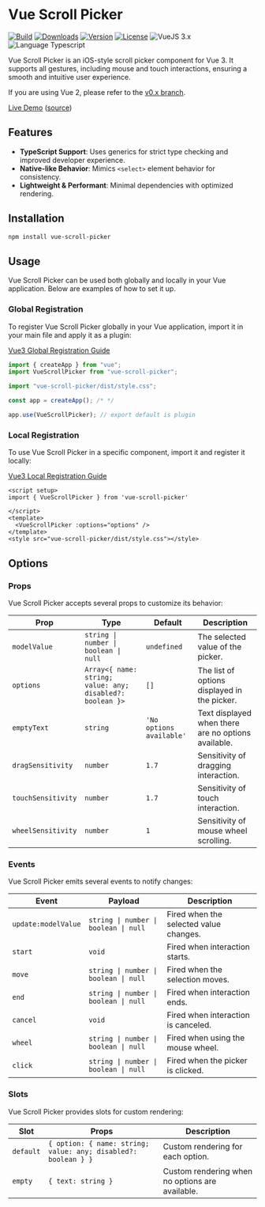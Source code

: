 # Vue Scroll Picker

<p>
  <a href="https://github.com/wan2land/vue-scroll-picker/actions/workflows/ci.yml"><img alt="Build" src="https://img.shields.io/github/actions/workflow/status/wan2land/vue-scroll-picker/ci.yml?branch=main&logo=github&style=flat-square" /></a>
  <a href="https://npmcharts.com/compare/vue-scroll-picker?minimal=true"><img alt="Downloads" src="https://img.shields.io/npm/dm/vue-scroll-picker.svg?style=flat-square" /></a>
  <a href="https://www.npmjs.com/package/vue-scroll-picker"><img alt="Version" src="https://img.shields.io/npm/v/vue-scroll-picker.svg?style=flat-square" /></a>
  <a href="https://www.npmjs.com/package/vue-scroll-picker"><img alt="License" src="https://img.shields.io/npm/l/vue-scroll-picker.svg?style=flat-square" /></a>
  <img alt="VueJS 3.x" src="https://img.shields.io/badge/vue.js-3.x-brightgreen.svg?style=flat-square" />
  <img alt="Language Typescript" src="https://img.shields.io/badge/language-Typescript-007acc.svg?style=flat-square" />
</p>

Vue Scroll Picker is an iOS-style scroll picker component for Vue 3. It supports all gestures, including mouse and touch interactions, ensuring a smooth and intuitive user experience.

If you are using Vue 2, please refer to the [v0.x branch](https://github.com/wan2land/vue-scroll-picker/tree/0.x-vue2).

[Live Demo](http://vue-scroll-picker.dist.be) ([source](./example))

## Features

- **TypeScript Support**: Uses generics for strict type checking and improved developer experience.
- **Native-like Behavior**: Mimics `<select>` element behavior for consistency.
- **Lightweight & Performant**: Minimal dependencies with optimized rendering.

## Installation

```bash
npm install vue-scroll-picker
```

## Usage

Vue Scroll Picker can be used both globally and locally in your Vue application. Below are examples of how to set it up.

### Global Registration

To register Vue Scroll Picker globally in your Vue application, import it in your main file and apply it as a plugin:

[Vue3 Global Registration Guide](https://v3.vuejs.org/guide/component-registration.html#global-registration)

```js
import { createApp } from "vue";
import VueScrollPicker from "vue-scroll-picker";

import "vue-scroll-picker/dist/style.css";

const app = createApp(); /* */

app.use(VueScrollPicker); // export default is plugin
```

### Local Registration

To use Vue Scroll Picker in a specific component, import it and register it locally:

[Vue3 Local Registration Guide](https://v3.vuejs.org/guide/component-registration.html#local-registration)

```vue
<script setup>
import { VueScrollPicker } from 'vue-scroll-picker'

</script>
<template>
  <VueScrollPicker :options="options" />
</template>
<style src="vue-scroll-picker/dist/style.css"></style>
```

## Options

### Props

Vue Scroll Picker accepts several props to customize its behavior:

| Prop | Type | Default | Description |
|------|------|---------|-------------|
| `modelValue` | `string \| number \| boolean \| null` | `undefined` | The selected value of the picker. |
| `options` | `Array<{ name: string; value: any; disabled?: boolean }>` | `[]` | The list of options displayed in the picker. |
| `emptyText` | `string` | `'No options available'` | Text displayed when there are no options available. |
| `dragSensitivity` | `number` | `1.7` | Sensitivity of dragging interaction. |
| `touchSensitivity` | `number` | `1.7` | Sensitivity of touch interaction. |
| `wheelSensitivity` | `number` | `1` | Sensitivity of mouse wheel scrolling. |

### Events

Vue Scroll Picker emits several events to notify changes:

| Event | Payload | Description |
|-------|---------|-------------|
| `update:modelValue` | `string \| number \| boolean \| null` | Fired when the selected value changes. |
| `start` | `void` | Fired when interaction starts. |
| `move` | `string \| number \| boolean \| null` | Fired when the selection moves. |
| `end` | `string \| number \| boolean \| null` | Fired when interaction ends. |
| `cancel` | `void` | Fired when interaction is canceled. |
| `wheel` | `string \| number \| boolean \| null` | Fired when using the mouse wheel. |
| `click` | `string \| number \| boolean \| null` | Fired when the picker is clicked. |

### Slots

Vue Scroll Picker provides slots for custom rendering:

| Slot | Props | Description |
|------|-------|-------------|
| `default` | `{ option: { name: string; value: any; disabled?: boolean } }` | Custom rendering for each option. |
| `empty` | `{ text: string }` | Custom rendering when no options are available. |
